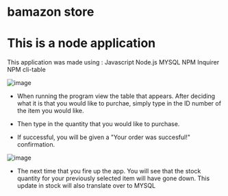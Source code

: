 # bamazon store #

# This is a node application #

This application was made using :
Javascript
Node.js
MYSQL
NPM Inquirer
NPM cli-table

![image](https://user-images.githubusercontent.com/40649236/47599940-8416e600-d97e-11e8-93fd-0ae1890a803d.png)

* When running the program view the table that appears. After deciding what it is that you would like to purchae, simply type in the ID number of the item you would like. 

* Then type in the quantity that you would like to purchase. 

* If successful, you will be given a "Your order was succesful!" confirmation. 

![image](https://user-images.githubusercontent.com/40649236/47599802-511f2300-d97b-11e8-9c61-f8cb679dc98f.png)

* The next time that you fire up the app. You will see that the stock quantity for your previously selected item will have gone down. This update in stock will also translate over to MYSQL
